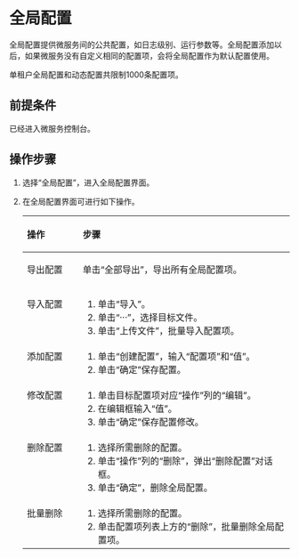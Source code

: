 # 全局配置<a name="ZH-CN_TOPIC_0057123212"></a>

全局配置提供微服务间的公共配置，如日志级别、运行参数等。全局配置添加以后，如果微服务没有自定义相同的配置项，会将全局配置作为默认配置使用。

单租户全局配置和动态配置共限制1000条配置项。

## 前提条件<a name="section2440161494114"></a>

已经进入微服务控制台。

## 操作步骤<a name="zh-cn_topic_0056818014_zh-cn_topic_0053560186_zh-cn_topic_0052322553_section4832783516476"></a>

1.  选择“全局配置”，进入全局配置界面。
2.  在全局配置界面可进行如下操作。

    <a name="table2099236515584"></a>
    <table><thead align="left"><tr id="row2598898415584"><th class="cellrowborder" valign="top" width="20.86%" id="mcps1.1.3.1.1"><p id="p2126997415584"><a name="p2126997415584"></a><a name="p2126997415584"></a>操作</p>
    </th>
    <th class="cellrowborder" valign="top" width="79.14%" id="mcps1.1.3.1.2"><p id="p4514630915584"><a name="p4514630915584"></a><a name="p4514630915584"></a>步骤</p>
    </th>
    </tr>
    </thead>
    <tbody><tr id="row366360015584"><td class="cellrowborder" valign="top" width="20.86%" headers="mcps1.1.3.1.1 "><p id="p2831615315584"><a name="p2831615315584"></a><a name="p2831615315584"></a><span id="text48174144913"><a name="text48174144913"></a><a name="text48174144913"></a>导出配置</span></p>
    </td>
    <td class="cellrowborder" valign="top" width="79.14%" headers="mcps1.1.3.1.2 "><p id="p1332733043510"><a name="p1332733043510"></a><a name="p1332733043510"></a>单击“<span id="text820155114556"><a name="text820155114556"></a><a name="text820155114556"></a>全部导出</span>”，导出所有全局配置项。</p>
    </td>
    </tr>
    <tr id="row4005430115584"><td class="cellrowborder" valign="top" width="20.86%" headers="mcps1.1.3.1.1 "><p id="p2317297415584"><a name="p2317297415584"></a><a name="p2317297415584"></a><span id="text195841253164912"><a name="text195841253164912"></a><a name="text195841253164912"></a>导入配置</span></p>
    </td>
    <td class="cellrowborder" valign="top" width="79.14%" headers="mcps1.1.3.1.2 "><a name="ol5510543173836"></a><a name="ol5510543173836"></a><ol id="ol5510543173836"><li>单击“<span id="text573136205617"><a name="text573136205617"></a><a name="text573136205617"></a>导入</span>”。</li><li>单击“<span id="text558844017569"><a name="text558844017569"></a><a name="text558844017569"></a>&middot;&middot;&middot;</span>”，选择目标文件。</li><li>单击“<span id="text3463413155711"><a name="text3463413155711"></a><a name="text3463413155711"></a>上传文件</span>”，批量导入配置项。</li></ol>
    </td>
    </tr>
    <tr id="row40719227172658"><td class="cellrowborder" valign="top" width="20.86%" headers="mcps1.1.3.1.1 "><p id="p9923110172658"><a name="p9923110172658"></a><a name="p9923110172658"></a><span id="text813512494516"><a name="text813512494516"></a><a name="text813512494516"></a>添加配置</span></p>
    </td>
    <td class="cellrowborder" valign="top" width="79.14%" headers="mcps1.1.3.1.2 "><a name="ol15784376172819"></a><a name="ol15784376172819"></a><ol id="ol15784376172819"><li>单击“<span id="text56181541135714"><a name="text56181541135714"></a><a name="text56181541135714"></a>创建配置</span>”，输入“<span id="text87386105915"><a name="text87386105915"></a><a name="text87386105915"></a>配置项</span>”和“<span id="text1091218177597"><a name="text1091218177597"></a><a name="text1091218177597"></a>值</span>”。</li><li>单击“<span id="text201481529135917"><a name="text201481529135917"></a><a name="text201481529135917"></a>确定</span>”保存配置。</li></ol>
    </td>
    </tr>
    <tr id="row11163287172659"><td class="cellrowborder" valign="top" width="20.86%" headers="mcps1.1.3.1.1 "><p id="p31811016172659"><a name="p31811016172659"></a><a name="p31811016172659"></a><span id="text9149222135410"><a name="text9149222135410"></a><a name="text9149222135410"></a>修改配置</span></p>
    </td>
    <td class="cellrowborder" valign="top" width="79.14%" headers="mcps1.1.3.1.2 "><a name="ol59574938172947"></a><a name="ol59574938172947"></a><ol id="ol59574938172947"><li>单击目标配置项对应“<span id="text137074115911"><a name="text137074115911"></a><a name="text137074115911"></a>操作</span>”列的“<span id="text46441951105914"><a name="text46441951105914"></a><a name="text46441951105914"></a>编辑</span>”。</li><li>在编辑框输入“<span id="text5873151102"><a name="text5873151102"></a><a name="text5873151102"></a>值</span>”。</li><li>单击“<span id="text6651141115018"><a name="text6651141115018"></a><a name="text6651141115018"></a>确定</span>”保存配置修改。</li></ol>
    </td>
    </tr>
    <tr id="row1602440117272"><td class="cellrowborder" valign="top" width="20.86%" headers="mcps1.1.3.1.1 "><p id="p2290809917272"><a name="p2290809917272"></a><a name="p2290809917272"></a><span id="text1685133245414"><a name="text1685133245414"></a><a name="text1685133245414"></a>删除配置</span></p>
    </td>
    <td class="cellrowborder" valign="top" width="79.14%" headers="mcps1.1.3.1.2 "><a name="ol62116833173757"></a><a name="ol62116833173757"></a><ol id="ol62116833173757"><li>选择所需删除的配置。</li><li>单击“<span id="text83740221307"><a name="text83740221307"></a><a name="text83740221307"></a>操作</span>”列的“<span id="text204516311303"><a name="text204516311303"></a><a name="text204516311303"></a>删除</span>”，弹出“<span id="text16447114116018"><a name="text16447114116018"></a><a name="text16447114116018"></a>删除配置</span>”对话框。</li><li>单击“<span id="text65351852201"><a name="text65351852201"></a><a name="text65351852201"></a>确定</span>”，删除全局配置。</li></ol>
    </td>
    </tr>
    <tr id="row12376256502"><td class="cellrowborder" valign="top" width="20.86%" headers="mcps1.1.3.1.1 "><p id="p1823712515012"><a name="p1823712515012"></a><a name="p1823712515012"></a><span id="text183819261552"><a name="text183819261552"></a><a name="text183819261552"></a>批量删除</span></p>
    </td>
    <td class="cellrowborder" valign="top" width="79.14%" headers="mcps1.1.3.1.2 "><a name="ol13102183665019"></a><a name="ol13102183665019"></a><ol id="ol13102183665019"><li>选择所需删除的配置。</li><li>单击配置项列表上方的“<span id="text1057115219113"><a name="text1057115219113"></a><a name="text1057115219113"></a>删除</span>”，批量删除全局配置项。</li></ol>
    </td>
    </tr>
    </tbody>
    </table>


